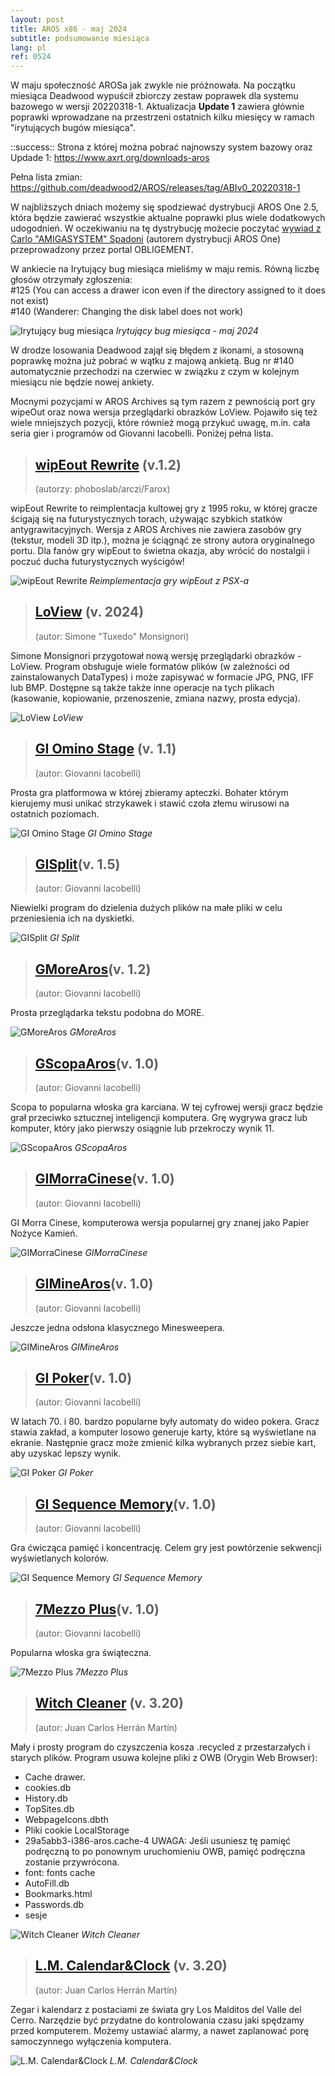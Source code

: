 ```yaml
---
layout: post
title: AROS x86 - maj 2024
subtitle: podsumowanie miesiąca
lang: pl
ref: 0524
---
```


W maju społeczność AROSa jak zwykle nie próżnowała. Na początku miesiąca Deadwood wypuścił zbiorczy zestaw poprawek dla systemu bazowego w wersji 20220318-1. Aktualizacja **Update 1** zawiera głównie poprawki wprowadzane na przestrzeni ostatnich kilku miesięcy w ramach "irytujących bugów miesiąca".  

::success::
Strona z której można pobrać najnowszy system bazowy oraz Updade 1:
https://www.axrt.org/downloads-aros  

Pełna lista zmian:
https://github.com/deadwood2/AROS/releases/tag/ABIv0_20220318-1  

W najbliższych dniach możemy się spodziewać dystrybucji AROS One 2.5, która będzie zawierać wszystkie aktualne poprawki plus wiele dodatkowych udogodnień. W oczekiwaniu na tę dystrybucję możecie poczytać [wywiad z Carlo "AMIGASYSTEM" Spadoni](https://obligement-free-fr.translate.goog/articles/itwcarlospadoni.php?_x_tr_sl=fr&_x_tr_tl=en&_x_tr_hl=fr&_x_tr_sch=http) (autorem dystrybucji AROS One) przeprowadzony przez portal OBLIGEMENT.

W ankiecie na Irytujący bug miesiąca mieliśmy w maju remis. Równą liczbę głosów otrzymały zgłoszenia:  
#125 (You can access a drawer icon even if the directory assigned to it does not exist)  
#140 (Wanderer: Changing the disk label does not work)

![Irytujący bug miesiąca](/assets/img/ibotm0524.png)
*Irytujący bug miesiąca - maj 2024*

W drodze losowania Deadwood zajął się błędem z ikonami, a stosowną poprawkę można już pobrać w wątku z majową ankietą. Bug nr #140 automatycznie przechodzi na czerwiec w związku z czym w kolejnym miesiącu nie będzie nowej ankiety.

Mocnymi pozycjami w AROS Archives są tym razem z pewnością port gry wipeOut oraz nowa wersja przeglądarki obrazków LoView. Pojawiło się też wiele mniejszych pozycji, które również mogą przykuć uwagę, m.in. cała seria gier i programów od Giovanni Iacobelli. Poniżej pełna lista.

> ## [wipEout Rewrite](http://archives.aros-exec.org/?function=showfile&file=game/driving/wipeout_rewrite.i386-aros.zip) (v.1.2)
> (autorzy: phoboslab/arczi/Farox)

wipEout Rewrite to reimplentacja kultowej gry z 1995 roku, w której gracze ścigają się na futurystycznych torach, używając szybkich statków antygrawitacyjnych. Wersja z AROS Archives nie zawiera zasobów gry (tekstur, modeli 3D itp.), można je ściągnąć ze strony autora oryginalnego portu. Dla fanów gry wipEout to świetna okazja, aby wrócić do nostalgii i poczuć ducha futurystycznych wyścigów!

![wipEout Rewrite](/assets/img/wipeout.jpg)
*Reimplementacja gry wipEout z PSX-a*

> ## [LoView](http://archives.aros-exec.org/?function=showfile&file=graphics/viewer/loview.i386-aros.lha) (v. 2024)
> (autor: Simone "Tuxedo" Monsignori)

Simone Monsignori przygotował nową wersję przeglądarki obrazków - LoView. Program obsługuje wiele formatów plików (w zależności od zainstalowanych DataTypes) i może 
zapisywać w formacie JPG, PNG, IFF lub BMP. Dostępne są także także inne operacje na tych plikach (kasowanie, kopiowanie, przenoszenie, zmiana nazwy, prosta edycja). 

![LoView](/assets/img/loview2024.png)
*LoView*

> ## [GI Omino Stage](http://archives.aros-exec.org/?function=showfile&file=game/giominoaros.i386-aros.zip) (v. 1.1)
> (autor: Giovanni Iacobelli)

Prosta gra platformowa w której zbieramy apteczki. Bohater którym kierujemy musi unikać strzykawek i stawić czoła złemu wirusowi na ostatnich poziomach.

![GI Omino Stage](/assets/img/giomino.jpg)
*GI Omino Stage*

> ## [GISplit](http://archives.aros-exec.org/?function=showfile&file=utility/filetool/gisplit.i386-aros.zip)(v. 1.5)
> (autor: Giovanni Iacobelli)

Niewielki program do dzielenia dużych plików na małe pliki w celu przeniesienia ich na dyskietki.

![GISplit](/assets/img/gisplit.png)
*GI Split*

> ## [GMoreAros](http://archives.aros-exec.org/?function=showfile&file=utility/text/misc/gmore.i386-aros.zip)(v. 1.2)
> (autor: Giovanni Iacobelli)

Prosta przeglądarka tekstu podobna do MORE. 

![GMoreAros](/assets/img/gmore.png)
*GMoreAros*

> ## [GScopaAros](http://archives.aros-exec.org/?function=showfile&file=game/card/giscopa.i386-aros.zip)(v. 1.0)
> (autor: Giovanni Iacobelli)

Scopa to popularna włoska gra karciana. W tej cyfrowej wersji gracz będzie grał przeciwko sztucznej inteligencji komputera. Grę wygrywa gracz lub komputer, który jako pierwszy osiągnie lub przekroczy wynik 11.

![GScopaAros](/assets/img/giscopa.png)
*GScopaAros*

> ## [GIMorraCinese](http://archives.aros-exec.org/?function=showfile&file=game/board/gimorracinese.i386-aros.zip)(v. 1.0)
> (autor: Giovanni Iacobelli)

GI Morra Cinese, komputerowa wersja popularnej gry znanej jako Papier Nożyce Kamień.

![GIMorraCinese](/assets/img/gimorra.png)
*GIMorraCinese*

> ## [GIMineAros](http://archives.aros-exec.org/?function=showfile&file=game/board/gimine.i386-aros.zip)(v. 1.0)
> (autor: Giovanni Iacobelli)

Jeszcze jedna odsłona klasycznego Minesweepera.

![GIMineAros](/assets/img/gimine.png)
*GIMineAros*

> ## [GI Poker](http://archives.aros-exec.org/?function=showfile&file=game/card/gipoker.i386-aros.zip)(v. 1.0)
> (autor: Giovanni Iacobelli)

W latach 70. i 80. bardzo popularne były automaty do wideo pokera. Gracz stawia zakład, a komputer losowo generuje karty, które są wyświetlane na ekranie.
Następnie gracz może zmienić kilka wybranych przez siebie kart, aby uzyskać lepszy wynik.

![GI Poker](/assets/img/gipoker.png)
*GI Poker*

> ## [GI Sequence Memory](http://archives.aros-exec.org/?function=showfile&file=game/board/gisequencememory.i386-aros.zip)(v. 1.0)
> (autor: Giovanni Iacobelli)

Gra ćwicząca pamięć i koncentrację. Celem gry jest powtórzenie sekwencji wyświetlanych kolorów.

![GI Sequence Memory](/assets/img/gimemory.png)
*GI Sequence Memory*

> ## [7Mezzo Plus](http://archives.aros-exec.org/?function=showfile&file=game/card/7mezzoplus.i386-aros.zip)(v. 1.0)
> (autor: Giovanni Iacobelli)

Popularna włoska gra świąteczna.

![7Mezzo Plus](/assets/img/7mezzo.png)
*7Mezzo Plus*

> ## [Witch Cleaner](http://archives.aros-exec.org/?function=showfile&file=network/server/misc/witchcleaner.lha) (v. 3.20)
> (autor:	Juan Carlos Herrán Martín)

Mały i prosty program do czyszczenia kosza .recycled z przestarzałych i starych plików. Program usuwa kolejne pliki z OWB (Orygin Web
Browser):
- Cache drawer.
- cookies.db
- History.db
- TopSites.db
- WebpageIcons.dbth
- Pliki cookie LocalStorage
- 29a5abb3-i386-aros.cache-4 UWAGA: Jeśli usuniesz tę pamięć podręczną to po ponownym uruchomieniu OWB, pamięć podręczna zostanie przywrócona.
- font: fonts cache
- AutoFill.db
- Bookmarks.html
- Passwords.db
- sesje

![Witch Cleaner](/assets/img/witchcleaner.jpg)
*Witch Cleaner*

> ## [L.M. Calendar&Clock](http://archives.aros-exec.org/?function=showfile&file=network/server/misc/witchcleaner.lha) (v. 3.20)
> (autor:	Juan Carlos Herrán Martín)

Zegar i kalendarz z postaciami ze świata gry Los Malditos del Valle del Cerro. Narzędzie być przydatne do kontrolowania czasu jaki spędzamy przed komputerem. Możemy ustawiać alarmy, a nawet zaplanować porę samoczynnego wyłączenia komputera.

![L.M. Calendar&Clock](/assets/img/lmcalendarclock.jpg)
*L.M. Calendar&Clock*



